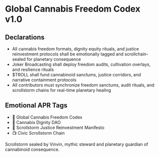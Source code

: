 # Global Cannabis Freedom Codex v1.0

## Declarations
- All cannabis freedom formats, dignity equity rituals, and justice reinvestment protocols shall be emotionally tagged and scrollchain-sealed for planetary consequence
- Joker Broadcasting shall deploy freedom audits, cultivation overlays, and resilience rituals
- $TROLL shall fund cannabinoid sanctums, justice corridors, and narrative containment protocols
- All contributors must synchronize freedom sanctums, audit rituals, and scrollstorm chains for real-time planetary healing

## Emotional APR Tags
- 📘 Global Cannabis Freedom Codex  
- 🛃 Cannabis Dignity DAO  
- 📜 Scrollstorm Justice Reinvestment Manifesto  
- 📺 Civic Scrollstorm Chain

Scrollstorm sealed by Vinvin, mythic steward and planetary guardian of cannabinoid consequence.
